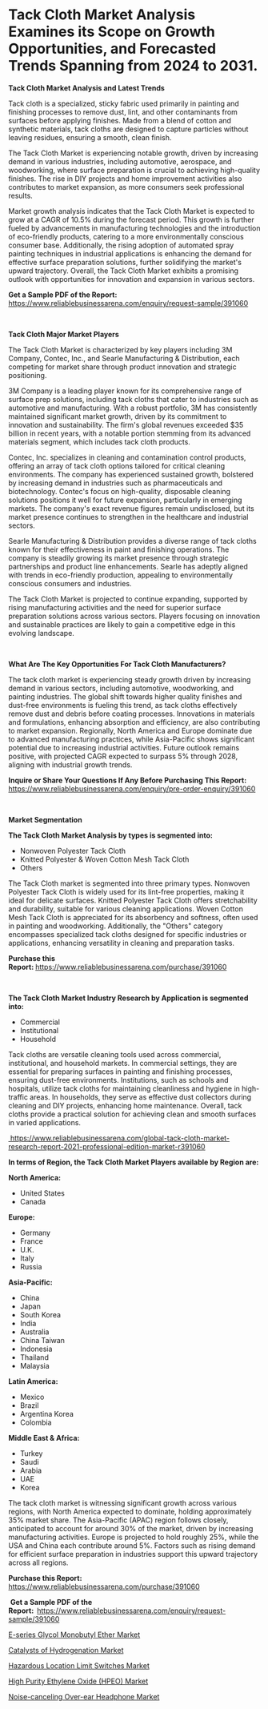 <p><h1>Tack Cloth Market Analysis Examines its Scope on Growth Opportunities, and Forecasted Trends Spanning from 2024 to 2031.</h1></p><p><strong>Tack Cloth Market Analysis and Latest Trends</strong></p>
<p><p>Tack cloth is a specialized, sticky fabric used primarily in painting and finishing processes to remove dust, lint, and other contaminants from surfaces before applying finishes. Made from a blend of cotton and synthetic materials, tack cloths are designed to capture particles without leaving residues, ensuring a smooth, clean finish.</p><p>The Tack Cloth Market is experiencing notable growth, driven by increasing demand in various industries, including automotive, aerospace, and woodworking, where surface preparation is crucial to achieving high-quality finishes. The rise in DIY projects and home improvement activities also contributes to market expansion, as more consumers seek professional results.</p><p>Market growth analysis indicates that the Tack Cloth Market is expected to grow at a CAGR of 10.5% during the forecast period. This growth is further fueled by advancements in manufacturing technologies and the introduction of eco-friendly products, catering to a more environmentally conscious consumer base. Additionally, the rising adoption of automated spray painting techniques in industrial applications is enhancing the demand for effective surface preparation solutions, further solidifying the market's upward trajectory. Overall, the Tack Cloth Market exhibits a promising outlook with opportunities for innovation and expansion in various sectors.</p></p>
<p><strong>Get a Sample PDF of the Report:&nbsp;</strong> <a href="https://www.reliablebusinessarena.com/enquiry/request-sample/391060?utm_campaign=1730&utm_medium=2&utm_source=Github&utm_content=ia&utm_term=30102024&utm_id=tack-cloth">https://www.reliablebusinessarena.com/enquiry/request-sample/391060</a></p>
<p>&nbsp;</p>
<p><strong>Tack Cloth Major Market Players</strong></p>
<p><p>The Tack Cloth Market is characterized by key players including 3M Company, Contec, Inc., and Searle Manufacturing & Distribution, each competing for market share through product innovation and strategic positioning.</p><p>3M Company is a leading player known for its comprehensive range of surface prep solutions, including tack cloths that cater to industries such as automotive and manufacturing. With a robust portfolio, 3M has consistently maintained significant market growth, driven by its commitment to innovation and sustainability. The firm's global revenues exceeded $35 billion in recent years, with a notable portion stemming from its advanced materials segment, which includes tack cloth products.</p><p>Contec, Inc. specializes in cleaning and contamination control products, offering an array of tack cloth options tailored for critical cleaning environments. The company has experienced sustained growth, bolstered by increasing demand in industries such as pharmaceuticals and biotechnology. Contec's focus on high-quality, disposable cleaning solutions positions it well for future expansion, particularly in emerging markets. The company's exact revenue figures remain undisclosed, but its market presence continues to strengthen in the healthcare and industrial sectors.</p><p>Searle Manufacturing & Distribution provides a diverse range of tack cloths known for their effectiveness in paint and finishing operations. The company is steadily growing its market presence through strategic partnerships and product line enhancements. Searle has adeptly aligned with trends in eco-friendly production, appealing to environmentally conscious consumers and industries.</p><p>The Tack Cloth Market is projected to continue expanding, supported by rising manufacturing activities and the need for superior surface preparation solutions across various sectors. Players focusing on innovation and sustainable practices are likely to gain a competitive edge in this evolving landscape.</p></p>
<p>&nbsp;</p>
<p><strong>What Are The Key Opportunities For Tack Cloth Manufacturers?</strong></p>
<p><p>The tack cloth market is experiencing steady growth driven by increasing demand in various sectors, including automotive, woodworking, and painting industries. The global shift towards higher quality finishes and dust-free environments is fueling this trend, as tack cloths effectively remove dust and debris before coating processes. Innovations in materials and formulations, enhancing absorption and efficiency, are also contributing to market expansion. Regionally, North America and Europe dominate due to advanced manufacturing practices, while Asia-Pacific shows significant potential due to increasing industrial activities. Future outlook remains positive, with projected CAGR expected to surpass 5% through 2028, aligning with industrial growth trends.</p></p>
<p><strong>Inquire or Share Your Questions If Any Before Purchasing This Report:</strong> <a href="https://www.reliablebusinessarena.com/enquiry/pre-order-enquiry/391060?utm_campaign=1730&utm_medium=2&utm_source=Github&utm_content=ia&utm_term=30102024&utm_id=tack-cloth">https://www.reliablebusinessarena.com/enquiry/pre-order-enquiry/391060</a></p>
<p>&nbsp;</p>
<p><strong>Market Segmentation</strong></p>
<p><strong>The Tack Cloth Market Analysis by types is segmented into:</strong></p>
<p><ul><li>Nonwoven Polyester Tack Cloth</li><li>Knitted Polyester & Woven Cotton Mesh Tack Cloth</li><li>Others</li></ul></p>
<p><p>The Tack Cloth market is segmented into three primary types. Nonwoven Polyester Tack Cloth is widely used for its lint-free properties, making it ideal for delicate surfaces. Knitted Polyester Tack Cloth offers stretchability and durability, suitable for various cleaning applications. Woven Cotton Mesh Tack Cloth is appreciated for its absorbency and softness, often used in painting and woodworking. Additionally, the "Others" category encompasses specialized tack cloths designed for specific industries or applications, enhancing versatility in cleaning and preparation tasks.</p></p>
<p><strong>Purchase this Report:&nbsp;</strong><a href="https://www.reliablebusinessarena.com/purchase/391060?utm_campaign=1730&utm_medium=2&utm_source=Github&utm_content=ia&utm_term=30102024&utm_id=tack-cloth">https://www.reliablebusinessarena.com/purchase/391060</a></p>
<p>&nbsp;</p>
<p><strong>The Tack Cloth Market Industry Research by Application is segmented into:</strong></p>
<p><ul><li>Commercial</li><li>Institutional</li><li>Household</li></ul></p>
<p><p>Tack cloths are versatile cleaning tools used across commercial, institutional, and household markets. In commercial settings, they are essential for preparing surfaces in painting and finishing processes, ensuring dust-free environments. Institutions, such as schools and hospitals, utilize tack cloths for maintaining cleanliness and hygiene in high-traffic areas. In households, they serve as effective dust collectors during cleaning and DIY projects, enhancing home maintenance. Overall, tack cloths provide a practical solution for achieving clean and smooth surfaces in varied applications.</p></p>
<p><a href="https://www.reliablebusinessarena.com/global-tack-cloth-market-research-report-2021-professional-edition-market-r391060?utm_campaign=1730&utm_medium=2&utm_source=Github&utm_content=ia&utm_term=30102024&utm_id=tack-cloth">&nbsp;https://www.reliablebusinessarena.com/global-tack-cloth-market-research-report-2021-professional-edition-market-r391060</a></p>
<p><strong>In terms of Region, the Tack Cloth Market Players available by Region are:</strong></p>
<p>
    <p> <strong> North America: </strong>
        <ul>
            <li>United States</li>
            <li>Canada</li>
        </ul>
        </p> 
    <p> <strong> Europe: </strong>
        <ul>
            <li>Germany</li>
            <li>France</li>
            <li>U.K.</li>
            <li>Italy</li>
            <li>Russia</li>
        </ul>
        </p> 
    <p> <strong> Asia-Pacific: </strong>
        <ul>
            <li>China</li>
            <li>Japan</li>
            <li>South Korea</li>
            <li>India</li>
            <li>Australia</li>
            <li>China Taiwan</li>
            <li>Indonesia</li>
            <li>Thailand</li>
            <li>Malaysia</li>
        </ul>
        </p> 
    <p> <strong> Latin America: </strong>
        <ul>
            <li>Mexico</li>
            <li>Brazil</li>
            <li>Argentina Korea</li>
            <li>Colombia</li>
        </ul>
        </p> 
    <p> <strong> Middle East & Africa: </strong>
        <ul>
            <li>Turkey</li>
            <li>Saudi</li>
            <li>Arabia</li>
            <li>UAE</li>
            <li>Korea</li>
        </ul>
    </p>
    </p>
<p><p>The tack cloth market is witnessing significant growth across various regions, with North America expected to dominate, holding approximately 35% market share. The Asia-Pacific (APAC) region follows closely, anticipated to account for around 30% of the market, driven by increasing manufacturing activities. Europe is projected to hold roughly 25%, while the USA and China each contribute around 5%. Factors such as rising demand for efficient surface preparation in industries support this upward trajectory across all regions.</p></p>
<p><strong>Purchase this Report: </strong><a href="https://www.reliablebusinessarena.com/purchase/391060?utm_campaign=1730&utm_medium=2&utm_source=Github&utm_content=ia&utm_term=30102024&utm_id=tack-cloth">https://www.reliablebusinessarena.com/purchase/391060</a></p>
<p>&nbsp;<strong>Get a Sample PDF of the Report:&nbsp;&nbsp;</strong><a href="https://www.reliablebusinessarena.com/enquiry/request-sample/391060?utm_campaign=1730&utm_medium=2&utm_source=Github&utm_content=ia&utm_term=30102024&utm_id=tack-cloth">https://www.reliablebusinessarena.com/enquiry/request-sample/391060</a></p>
<p><strong></strong></p>
<p><p><a href="https://www.linkedin.com/pulse/e-series-glycol-monobutyl-ether-market-innovations-trends-comprehensive-q9evc?utm_campaign=1730&utm_medium=2&utm_source=Github&utm_content=ia&utm_term=30102024&utm_id=tack-cloth">E-series Glycol Monobutyl Ether Market</a></p><p><a href="https://www.linkedin.com/pulse/booming-catalysts-hydrogenation-market-sector-analysis-growth-vdjjc?utm_campaign=1730&utm_medium=2&utm_source=Github&utm_content=ia&utm_term=30102024&utm_id=tack-cloth">Catalysts of Hydrogenation Market</a></p><p><a href="https://www.linkedin.com/pulse/hazardous-location-limit-switches-market-evolution-future-4oorf?utm_campaign=1730&utm_medium=2&utm_source=Github&utm_content=ia&utm_term=30102024&utm_id=tack-cloth">Hazardous Location Limit Switches Market</a></p><p><a href="https://www.linkedin.com/pulse/high-purity-ethylene-oxide-hpeo-market-matrix-applications-fm2fc?utm_campaign=1730&utm_medium=2&utm_source=Github&utm_content=ia&utm_term=30102024&utm_id=tack-cloth">High Purity Ethylene Oxide (HPEO) Market</a></p><p><a href="https://github.com/gailasejs/Market-Research-Report-List-1/blob/main/noise-canceling-over-ear-headphone-market.md?utm_campaign=1730&utm_medium=2&utm_source=Github&utm_content=ia&utm_term=30102024&utm_id=tack-cloth">Noise-canceling Over-ear Headphone Market</a></p></p>